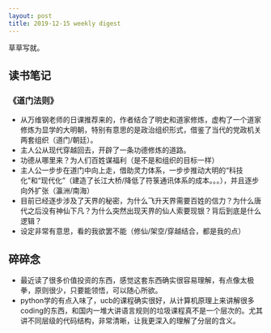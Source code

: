 ```yaml
---
layout: post
title: 2019-12-15 weekly digest
---
```

草草写就。

## 读书笔记

### 《道门法则》
* 从万维钢老师的日课推荐来的，作者结合了明史和道家修炼，虚构了一个道家修炼为显学的大明朝，特别有意思的是政治组织形式，借鉴了当代的党政机关两套组织（道门/朝廷）。
* 主人公从现代穿越回去，开辟了一条功德修炼的道路。
* 功德从哪里来？为人们百姓谋福利（是不是和组织的目标一样）
* 主人公一步步在道门中向上走，借助灵力体系，一步步推动大明的“科技化”和“现代化”（建造了长江大桥/降低了符箓通讯体系的成本。。。），并且逐步向外扩张（瀛洲/南海）
* 目前已经逐步涉及了天界的秘密，为什么飞升天界需要百姓的信力？为什么唐代之后没有神仙下凡？为什么突然出现天界的仙人索要现银？背后到底是什么逻辑？
* 设定非常有意思，看的我欲罢不能（修仙/架空/穿越结合，都是我的点）

## 碎碎念
* 最近读了很多价值投资的东西，感觉这套东西确实很容易理解，有点像太极拳，原则很少，只要能领悟，可以随心所欲。
* python学的有点入味了，ucb的课程确实很好，从计算机原理上来讲解很多coding的东西，和国内一堆大讲语言规则的垃圾课程真不是一个层次的。尤其讲不同层级的代码结构，非常清晰，让我更深入的理解了分层的含义。




